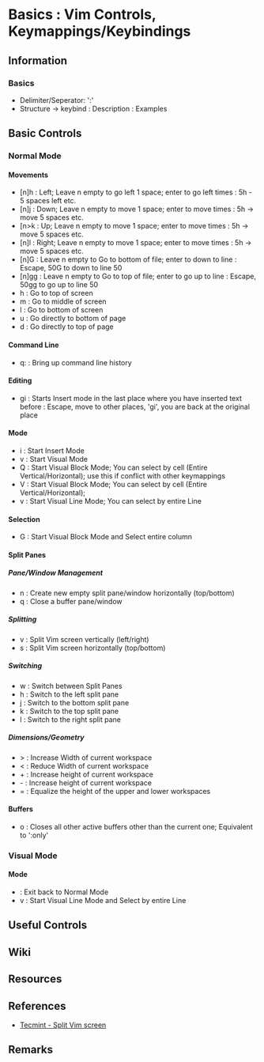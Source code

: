 # Basics : Vim Controls, Keymappings/Keybindings

## Information
### Basics
+ Delimiter/Seperator: ':'
+ Structure -> keybind : Description : Examples

## Basic Controls
### Normal Mode
#### Movements
+ [n]h : Left; Leave n empty to go left 1 space; enter <n> to go left <n> times : 5h - 5 spaces left etc.
+ [n]j : Down; Leave n empty to move 1 space; enter <n> to move <n> times : 5h -> move 5 spaces etc.
+ [n>k : Up; Leave n empty to move 1 space; enter <n> to move <n> times : 5h -> move 5 spaces etc.
+ [n]l : Right; Leave n empty to move 1 space; enter <n> to move <n> times : 5h -> move 5 spaces etc.
+ [n]G : Leave n empty to Go to bottom of file; enter <n> to down to line <n> : Escape, 50G to down to line 50
+ [n]gg : Leave n empty to Go to top of file; enter <n> to go up to line <n> : Escape, 50gg to go up to line 50
+ <Shift>h : Go to top of screen
+ <Shift>m : Go to middle of screen
+ <Shift>l : Go to bottom of screen
+ <Ctrl>u : Go directly to bottom of page
+ <Ctrl>d : Go directly to top of page

#### Command Line
+ q: : Bring up command line history

#### Editing
+ gi : Starts Insert mode in the last place where you have inserted text before : Escape, move to other places, 'gi', you are back at the original place

#### Mode
+ i : Start Insert Mode
+ v : Start Visual Mode
+ <Ctrl>Q : Start Visual Block Mode; You can select by cell (Entire Vertical/Horizontal); use this if conflict with other keymappings
+ <Ctrl>V : Start Visual Block Mode; You can select by cell (Entire Vertical/Horizontal);
+ <Shift>v : Start Visual Line Mode; You can select by entire Line

#### Selection
+ <C-Q>G : Start Visual Block Mode and Select entire column

#### Split Panes
##### Pane/Window Management
+ <C-W>n : Create new empty split pane/window horizontally (top/bottom)
+ <C-W>q : Close a buffer pane/window
##### Splitting
+ <C-W>v : Split Vim screen vertically (left/right)
+ <C-W>s : Split Vim screen horizontally (top/bottom)
##### Switching
+ <C-W>w : Switch between Split Panes
+ <C-W>h : Switch to the left split pane
+ <C-W>j : Switch to the bottom split pane
+ <C-W>k : Switch to the top split pane
+ <C-W>l : Switch to the right split pane
##### Dimensions/Geometry
+ <C-W> > : Increase Width of current workspace 
+ <C-W> < : Reduce Width of current workspace 
+ <C-W> + : Increase height of current workspace 
+ <C-W> - : Increase height of current workspace 
+ <C-W> = : Equalize the height of the upper and lower workspaces

#### Buffers
+ <C-W>o : Closes all other active buffers other than the current one; Equivalent to ':only'

### Visual Mode
#### Mode
+ <Esc> : Exit back to Normal Mode
+ <Shift>v : Start Visual Line Mode and Select by entire Line

## Useful Controls


## Wiki

## Resources

## References
+ [Tecmint - Split Vim screen](https://www.tecmint.com/split-vim-screen/)

## Remarks

